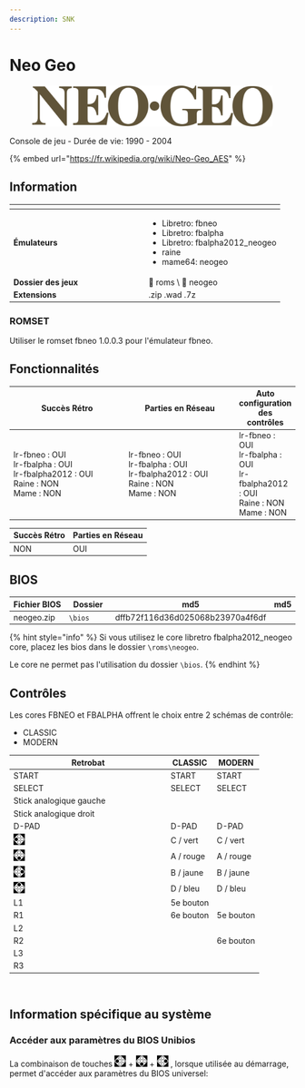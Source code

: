 ```yaml
---
description: SNK
---
```


# Neo Geo

<div align="left">

<figure><img src="https://raw.githubusercontent.com/fabricecaruso/es-theme-carbon/52ff37c9e265587d006945a2ba695b5a962b3a3d/art/logos/neogeo.svg" alt=""><figcaption></figcaption></figure>

</div>

Console de jeu - Durée de vie: 1990 - 2004

{% embed url="https://fr.wikipedia.org/wiki/Neo-Geo_AES" %}

## Information

<table data-header-hidden><thead><tr><th width="224"></th><th></th></tr></thead><tbody><tr><td><strong>Émulateurs</strong></td><td><ul><li>Libretro: fbneo</li><li>Libretro: fbalpha</li><li>Libretro: fbalpha2012_neogeo</li><li>raine</li><li>mame64: neogeo</li></ul></td></tr><tr><td><strong>Dossier des jeux</strong></td><td><span data-gb-custom-inline data-tag="emoji" data-code="1f4c2">📂</span> roms \ <span data-gb-custom-inline data-tag="emoji" data-code="1f4c2">📂</span> neogeo</td></tr><tr><td><strong>Extensions</strong></td><td>.zip .wad .7z</td></tr></tbody></table>

### ROMSET&#x20;

Utiliser le romset fbneo 1.0.0.3 pour l'émulateur fbneo.

## Fonctionnalités

<table><thead><tr><th width="256">Succès Rétro</th><th width="243">Parties en Réseau</th><th>Auto configuration des contrôles</th></tr></thead><tbody><tr><td>lr-fbneo : OUI<br>lr-fbalpha : OUI<br>lr-fbalpha2012 : OUI<br>Raine : NON<br>Mame : NON</td><td>lr-fbneo : OUI<br>lr-fbalpha : OUI<br>lr-fbalpha2012 : OUI<br>Raine : NON<br>Mame : NON</td><td>lr-fbneo : OUI<br>lr-fbalpha : OUI<br>lr-fbalpha2012 : OUI<br>Raine : NON<br>Mame : NON</td></tr></tbody></table>

| Succès Rétro | Parties en Réseau |
| ------------ | ----------------- |
| NON          | OUI               |

## BIOS

<table><thead><tr><th width="161">Fichier BIOS</th><th width="179">Dossier</th><th>md5</th><th data-hidden>md5</th></tr></thead><tbody><tr><td>neogeo.zip</td><td><code>\bios</code></td><td>dffb72f116d36d025068b23970a4f6df</td><td></td></tr></tbody></table>

{% hint style="info" %}
Si vous utilisez le core libretro fbalpha2012\_neogeo core, placez les bios dans le dossier  `\roms\neogeo`.

Le core ne permet pas l'utilisation du dossier `\bios`.
{% endhint %}

## Contrôles

Les cores FBNEO et FBALPHA offrent le choix entre 2 schémas de contrôle:

* CLASSIC
* MODERN

<table><thead><tr><th width="263">Retrobat</th><th>CLASSIC</th><th>MODERN</th></tr></thead><tbody><tr><td>START</td><td>START</td><td>START</td></tr><tr><td>SELECT</td><td>SELECT</td><td>SELECT</td></tr><tr><td>Stick analogique gauche</td><td></td><td></td></tr><tr><td>Stick analogique droit</td><td></td><td></td></tr><tr><td>D-PAD</td><td>D-PAD</td><td>D-PAD</td></tr><tr><td><img src="../../../../.gitbook/assets/image (32).png" alt=""></td><td>C / vert</td><td>C / vert</td></tr><tr><td><img src="../../../../.gitbook/assets/image (19).png" alt=""></td><td>A / rouge</td><td>A / rouge</td></tr><tr><td><img src="../../../../.gitbook/assets/image (6).png" alt=""></td><td>B / jaune</td><td>B / jaune</td></tr><tr><td><img src="../../../../.gitbook/assets/image (34).png" alt=""></td><td>D / bleu</td><td>D / bleu</td></tr><tr><td>L1</td><td>5e bouton</td><td></td></tr><tr><td>R1</td><td>6e bouton</td><td>5e bouton</td></tr><tr><td>L2</td><td></td><td></td></tr><tr><td>R2</td><td></td><td>6e bouton</td></tr><tr><td>L3</td><td></td><td></td></tr><tr><td>R3</td><td></td><td></td></tr></tbody></table>

<div align="left">

<figure><img src="https://i.imgur.com/6BAcHeJ.png" alt=""><figcaption></figcaption></figure>

</div>

## Information spécifique au système

### Accéder aux paramètres du BIOS Unibios

La combinaison de touches ![](<../../../../.gitbook/assets/image (32).png>) + ![](<../../../../.gitbook/assets/image (19).png>) + ![](<../../../../.gitbook/assets/image (6).png>) , lorsque utilisée au démarrage, permet d'accéder aux paramètres du BIOS universel:

<div align="left">

<figure><img src="https://i.imgur.com/zdbCnw5.png" alt=""><figcaption></figcaption></figure>

</div>
